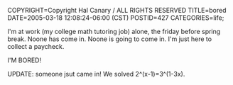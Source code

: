 COPYRIGHT=Copyright Hal Canary / ALL RIGHTS RESERVED
TITLE=bored
DATE=2005-03-18 12:08:24-06:00 (CST)
POSTID=427
CATEGORIES=life;

I'm at work (my college math tutoring job) alone, the friday before spring break. Noone has come in. Noone is going to come in. I'm just here to collect a paycheck.

I'M BORED!

UPDATE: someone jsut came in! We solved 2^(x-1)=3^(1-3x).
